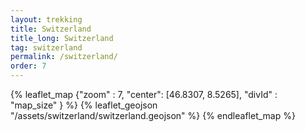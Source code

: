 ```yaml
---
layout: trekking
title: Switzerland
title_long: Switzerland
tag: switzerland
permalink: /switzerland/
order: 7
---
```


{% leaflet_map {"zoom" : 7,
"center": [46.8307, 8.5265],
"divId" : "map_size" } %}
{% leaflet_geojson "/assets/switzerland/switzerland.geojson" %}
{% endleaflet_map %}
<br />
